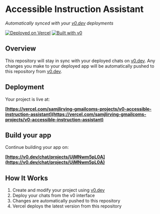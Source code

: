 # Accessible Instruction Assistant

*Automatically synced with your [v0.dev](https://v0.dev) deployments*

[![Deployed on Vercel](https://img.shields.io/badge/Deployed%20on-Vercel-black?style=for-the-badge&logo=vercel)](https://vercel.com/samjlirving-gmailcoms-projects/v0-accessible-instruction-assistant)
[![Built with v0](https://img.shields.io/badge/Built%20with-v0.dev-black?style=for-the-badge)](https://v0.dev/chat/projects/UjMNwm5pL0A)

## Overview

This repository will stay in sync with your deployed chats on [v0.dev](https://v0.dev).
Any changes you make to your deployed app will be automatically pushed to this repository from [v0.dev](https://v0.dev).

## Deployment

Your project is live at:

**[https://vercel.com/samjlirving-gmailcoms-projects/v0-accessible-instruction-assistant](https://vercel.com/samjlirving-gmailcoms-projects/v0-accessible-instruction-assistant)**

## Build your app

Continue building your app on:

**[https://v0.dev/chat/projects/UjMNwm5pL0A](https://v0.dev/chat/projects/UjMNwm5pL0A)**

## How It Works

1. Create and modify your project using [v0.dev](https://v0.dev)
2. Deploy your chats from the v0 interface
3. Changes are automatically pushed to this repository
4. Vercel deploys the latest version from this repository